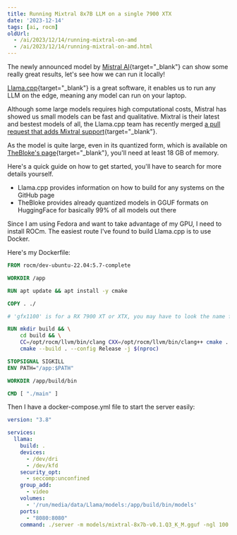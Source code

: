 ```yaml
---
title: Running Mixtral 8x7B LLM on a single 7900 XTX
date: '2023-12-14'
tags: [ai, rocm]
oldUrl:
  - /ai/2023/12/14/running-mixtral-on-amd
  - /ai/2023/12/14/running-mixtral-on-amd.html
---
```

The newly announced model by [Mistral AI](https://mistral.ai/news/mixtral-of-experts/){target="_blank"} can show some really great results, let's see how we can run it locally!

<!--more-->

[Llama.cpp](https://github.com/ggerganov/llama.cpp){target="_blank"} is a great software, it enables us to run any LLM on the edge, meaning any model can run on your laptop.

Although some large models requires high computational costs, Mistral has showed us small models can be fast and qualitative.
Mixtral is their latest and bestest models of all, the Llama.cpp team has recently merged [a pull request that adds Mixtral support](https://github.com/ggerganov/llama.cpp/pull/4406){target="_blank"}.

As the model is quite large, even in its quantized form, which is available on [TheBloke's page](https://huggingface.co/TheBloke/Mixtral-8x7B-v0.1-GGUF){target="_blank"}, you'll need at least 18 GB of memory.

Here's a quick guide on how to get started, you'll have to search for more details yourself.
- Llama.cpp provides information on how to build for any systems on the GitHub page
- TheBloke provides already quantized models in GGUF formats on HuggingFace for basically 99% of all models out there

Since I am using Fedora and want to take advantage of my GPU, I need to install ROCm. The easiest route I've found to build Llama.cpp is to use Docker.

Here's my Dockerfile:
```dockerfile
FROM rocm/dev-ubuntu-22.04:5.7-complete

WORKDIR /app

RUN apt update && apt install -y cmake

COPY . ./

# 'gfx1100' is for a RX 7900 XT or XTX, you may have to look the name for your specific model

RUN mkdir build && \
    cd build && \
    CC=/opt/rocm/llvm/bin/clang CXX=/opt/rocm/llvm/bin/clang++ cmake .. -DLLAMA_HIPBLAS=ON -DAMDGPU_TARGETS=gfx1100 && \
    cmake --build . --config Release -j $(nproc)

STOPSIGNAL SIGKILL
ENV PATH="/app:$PATH"

WORKDIR /app/build/bin

CMD [ "./main" ]
```

Then I have a docker-compose.yml file to start the server easily:
```yaml
version: "3.8"

services:
  llama:
    build: .
    devices:
      - /dev/dri
      - /dev/kfd
    security_opt:
      - seccomp:unconfined
    group_add:
      - video
    volumes:
      - '/run/media/data/Llama/models:/app/build/bin/models'
    ports:
      - "8080:8080"
    command: ./server -m models/mixtral-8x7b-v0.1.Q3_K_M.gguf -ngl 100  # ngl tells llama.cpp to offload all the layers to the GPU
```
